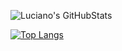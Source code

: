 ![Luciano's GitHubStats](https://github-readme-stats.vercel.app/api?username=lucianolaratelli&count_private=true&show_icons=true&theme=outrun)

[![Top Langs](https://github-readme-stats.vercel.app/api/top-langs/?username=lucianolaratelli&hide=fortran,shell,java)](https://github.com/anuraghazra/github-readme-stats)
